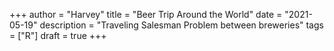 +++
author = "Harvey"
title = "Beer Trip Around the World"
date = "2021-05-19"
description = "Traveling Salesman Problem between breweries"
tags = ["R"]
draft = true
+++

